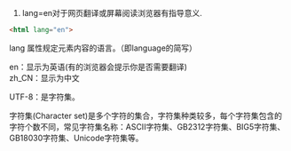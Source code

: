 1. lang=en对于网页翻译或屏幕阅读浏览器有指导意义.

```html
<html lang="en">
```

lang 属性规定元素内容的语言。（即language的简写）

en：显示为英语\(有的浏览器会提示你是否需要翻译\)  
zh\_CN：显示为中文

UTF-8：是字符集。

字符集\(Character set\)是多个字符的集合，字符集种类较多，每个字符集包含的字符个数不同，常见字符集名称：ASCII字符集、GB2312字符集、BIG5字符集、 GB18030字符集、Unicode字符集等。

